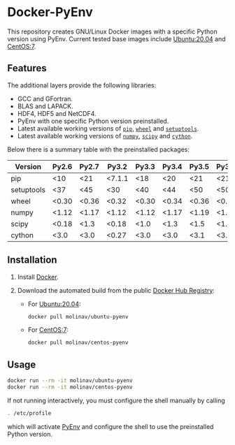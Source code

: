 # Docker-PyEnv

This repository creates GNU/Linux Docker images with a specific Python version
using PyEnv. Current tested base images include [Ubuntu:20.04] and [CentOS:7].


## Features

The additional layers provide the following libraries:

- GCC and GFortran.
- BLAS and LAPACK.
- HDF4, HDF5 and NetCDF4.
- PyEnv with one specific Python version preinstalled.
- Latest available working versions of [`pip`], [`wheel`] and [`setuptools`].
- Latest available working versions of [`numpy`], [`scipy`] and [`cython`].

Below there is a summary table with the preinstalled packages:

| Version    | Py2.6  | Py2.7  | Py3.2  | Py3.3  | Py3.4  | Py3.5   | Py3.6+  |
|------------|--------|--------|--------|--------|--------|---------|---------|
| pip        | <10    | <21    | <7.1.1 | <18    | <20    | <21     | <21     |
| setuptools | <37    | <45    | <30    | <40    | <44    | <50     | <50     |
| wheel      | <0.30  | <0.36  | <0.32  | <0.30  | <0.34  | <0.36   | <0.36   |
| numpy      | <1.12  | <1.17  | <1.12  | <1.12  | <1.17  | <1.19   | <1.20   |
| scipy      | <0.18  | <1.3   | <0.18  | <1.0   | <1.3   | <1.5    | <1.6    |
| cython     | <3.0   | <3.0   | <0.27  | <3.0   | <3.0   | <3.1    | <3.1    |


## Installation

1. Install [Docker](https://www.docker.com/).

2. Download the automated build from the public
   [Docker Hub Registry](https://registry.hub.docker.com/):

    * For [Ubuntu:20.04]:

        ```sh
        docker pull molinav/ubuntu-pyenv
        ```

    * For [CentOS:7]:

        ```sh
        docker pull molinav/centos-pyenv
        ```

## Usage

```sh
docker run --rm -it molinav/ubuntu-pyenv
docker run --rm -it molinav/centos-pyenv
```

If not running interactively, you must configure the shell manually by calling
```sh
. /etc/profile
```
which will activate [PyEnv] and configure the shell to use the preinstalled
Python version.


[Ubuntu:20.04]:
https://hub.docker.com/_/ubuntu
[CentOS:7]:
https://hub.docker.com/_/centos
[PyEnv]:
https://github.com/pyenv/pyenv
[`pip`]:
https://pypi.org/project/pip/
[`setuptools`]:
https://pypi.org/project/setuptools/
[`wheel`]:
https://pypi.org/project/wheel/
[`numpy`]:
https://numpy.org/
[`scipy`]:
https://scipy.org/
[`cython`]:
https://cython.org/
